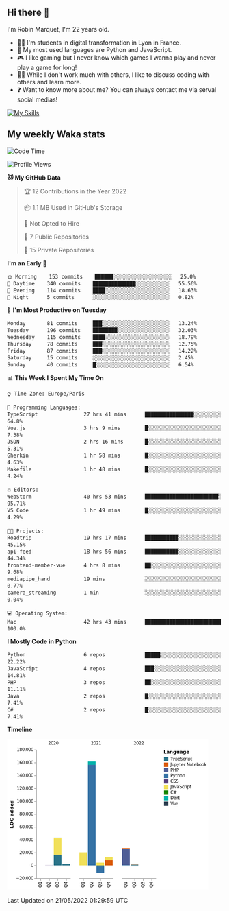 ## Hi there 👋

I'm Robin Marquet, I'm 22 years old.

- 👨‍💻 I'm students in digital transformation in Lyon in France.
- 🌱 My most used languages are Python and JavaScript.
- 🎮 I like gaming but I never know which games I wanna play and never play a game for long!
- 👯‍♀️ While I don't work much with others, I like to discuss coding with others and learn more.
- ❓ Want to know more about me? You can always contact me via serval social medias!

[![My Skills](https://skillicons.dev/icons?i=js,html,css,docker,express,figma,firebase,graphql,mongodb,mysql,nodejs,py,react,ts,vue)](https://skillicons.dev)

## My weekly Waka stats

<!--START_SECTION:waka-->
![Code Time](http://img.shields.io/badge/Code%20Time-0%20secs-blue)

![Profile Views](http://img.shields.io/badge/Profile%20Views-0-blue)

**🐱 My GitHub Data** 

> 🏆 12 Contributions in the Year 2022
 > 
> 📦 1.1 MB Used in GitHub's Storage 
 > 
> 🚫 Not Opted to Hire
 > 
> 📜 7 Public Repositories 
 > 
> 🔑 15 Private Repositories  
 > 
**I'm an Early 🐤** 

```text
🌞 Morning    153 commits    ██████░░░░░░░░░░░░░░░░░░░   25.0% 
🌆 Daytime    340 commits    ██████████████░░░░░░░░░░░   55.56% 
🌃 Evening    114 commits    ████░░░░░░░░░░░░░░░░░░░░░   18.63% 
🌙 Night      5 commits      ░░░░░░░░░░░░░░░░░░░░░░░░░   0.82%

```
📅 **I'm Most Productive on Tuesday** 

```text
Monday       81 commits     ███░░░░░░░░░░░░░░░░░░░░░░   13.24% 
Tuesday      196 commits    ████████░░░░░░░░░░░░░░░░░   32.03% 
Wednesday    115 commits    ████░░░░░░░░░░░░░░░░░░░░░   18.79% 
Thursday     78 commits     ███░░░░░░░░░░░░░░░░░░░░░░   12.75% 
Friday       87 commits     ███░░░░░░░░░░░░░░░░░░░░░░   14.22% 
Saturday     15 commits     ░░░░░░░░░░░░░░░░░░░░░░░░░   2.45% 
Sunday       40 commits     █░░░░░░░░░░░░░░░░░░░░░░░░   6.54%

```


📊 **This Week I Spent My Time On** 

```text
⌚︎ Time Zone: Europe/Paris

💬 Programming Languages: 
TypeScript               27 hrs 41 mins      ████████████████░░░░░░░░░   64.8% 
Vue.js                   3 hrs 9 mins        █░░░░░░░░░░░░░░░░░░░░░░░░   7.38% 
JSON                     2 hrs 16 mins       █░░░░░░░░░░░░░░░░░░░░░░░░   5.31% 
Gherkin                  1 hr 58 mins        █░░░░░░░░░░░░░░░░░░░░░░░░   4.63% 
Makefile                 1 hr 48 mins        █░░░░░░░░░░░░░░░░░░░░░░░░   4.24%

🔥 Editors: 
WebStorm                 40 hrs 53 mins      ████████████████████████░   95.71% 
VS Code                  1 hr 49 mins        █░░░░░░░░░░░░░░░░░░░░░░░░   4.29%

🐱‍💻 Projects: 
Roadtrip                 19 hrs 17 mins      ███████████░░░░░░░░░░░░░░   45.15% 
api-feed                 18 hrs 56 mins      ███████████░░░░░░░░░░░░░░   44.34% 
frontend-member-vue      4 hrs 8 mins        ██░░░░░░░░░░░░░░░░░░░░░░░   9.68% 
mediapipe_hand           19 mins             ░░░░░░░░░░░░░░░░░░░░░░░░░   0.77% 
camera_streaming         1 min               ░░░░░░░░░░░░░░░░░░░░░░░░░   0.04%

💻 Operating System: 
Mac                      42 hrs 43 mins      █████████████████████████   100.0%

```

**I Mostly Code in Python** 

```text
Python                   6 repos             █████░░░░░░░░░░░░░░░░░░░░   22.22% 
JavaScript               4 repos             ███░░░░░░░░░░░░░░░░░░░░░░   14.81% 
PHP                      3 repos             ██░░░░░░░░░░░░░░░░░░░░░░░   11.11% 
Java                     2 repos             █░░░░░░░░░░░░░░░░░░░░░░░░   7.41% 
C#                       2 repos             █░░░░░░░░░░░░░░░░░░░░░░░░   7.41%

```


**Timeline**

![Chart not found](https://raw.githubusercontent.com/rmarquet21/rmarquet21/main/charts/bar_graph.png) 


 Last Updated on 21/05/2022 01:29:59 UTC
<!--END_SECTION:waka-->
